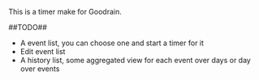 This is a timer make for Goodrain.

##TODO##
* A event list, you can choose one and start a timer for it
* Edit event list
* A history list, some aggregated view for each event over days or day over events
